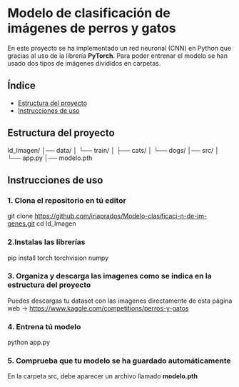 # Modelo de clasificación de imágenes de perros y gatos 

En este proyecto se ha implementado un red neuronal (CNN) en Python que gracias al uso de la librería **PyTorch**. Para poder entrenar el modelo se han usado dos tipos de imágenes divididos en carpetas.

## Índice
 * [Estructura del proyecto](#Estructura-del-proyecto)
 * [Instrucciones de uso](#Instrucciones-de-uso)

## Estructura del proyecto 

Id_Imagen/
│── data/
│   └── train/
│       ├── cats/
│       └── dogs/
│── src/
│   └── app.py
│── modelo.pth

## Instrucciones de uso 

### 1. Clona el repositorio en tú editor
git clone https://github.com/iriaprados/Modelo-clasificaci-n-de-im-genes.git
cd Id_Imagen

### 2.Instalas las librerías
pip install torch torchvision numpy

### 3. Organiza y descarga las imagenes como se indica en la estructura del proyecto
Puedes descargas tu dataset con las imagenes directamente de esta página web → https://www.kaggle.com/competitions/perros-y-gatos
 
### 4. Entrena tú modelo 
python app.py

### 5. Comprueba que tu modelo se ha guardado automáticamente
En la carpeta src, debe aparecer un archivo llamado **modelo.pth**
